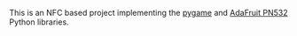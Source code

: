 This is an NFC based project implementing the [pygame](https://www.pygame.org/) and [AdaFruit PN532](https://github.com/adafruit/Adafruit-PN532) Python libraries.
